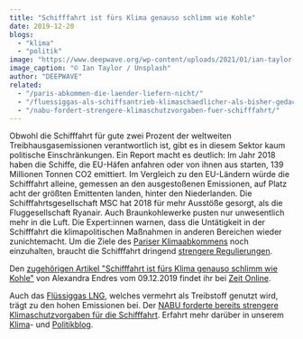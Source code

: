 ```yaml
---
title: "Schifffahrt ist fürs Klima genauso schlimm wie Kohle"
date: 2019-12-20
blogs: 
  - "klima"
  - "politik"
image: "https://www.deepwave.org/wp-content/uploads/2021/01/ian-taylor-jOqJbvo1P9g-unsplash-scaled.jpg"
image_caption: "© Ian Taylor / Unsplash"
author: "DEEPWAVE"
related: 
  - "/paris-abkommen-die-laender-liefern-nicht/"
  - "/fluessiggas-als-schiffsantrieb-klimaschaedlicher-als-bisher-gedacht/"
  - "/nabu-fordert-strengere-klimaschutzvorgaben-fuer-schifffahrt/"
---
```


Obwohl die Schifffahrt für gute zwei Prozent der weltweiten Treibhausgasemissionen verantwortlich ist, gibt es in diesem Sektor kaum politische Einschränkungen. Ein Report macht es deutlich: Im Jahr 2018 haben die Schiffe, die EU-Häfen anfahren oder von ihnen aus starten, 139 Millionen Tonnen CO2 emittiert. Im Vergleich zu den EU-Ländern würde die Schifffahrt alleine, gemessen an den ausgestoßenen Emissionen, auf Platz acht der größten Emittenten landen, hinter den Niederlanden. Die Schifffahrtsgesellschaft MSC hat 2018 für mehr Ausstöße gesorgt, als die Fluggesellschaft Ryanair. Auch Braunkohlewerke pusten nur unwesentlich mehr in die Luft. Die Expert:innen warnen, dass die Untätigkeit in der Schifffahrt die klimapolitischen Maßnahmen in anderen Bereichen wieder zunichtemacht. Um die Ziele des [Pariser Klimaabkommens](https://www.deepwave.org/paris-abkommen-die-laender-liefern-nicht/) noch einzuhalten, braucht die Schifffahrt dringend [strengere Regulierungen](https://www.deepwave.org/die-ozeane/meerespolitik/).

Den [zugehörigen Artikel "Schifffahrt ist fürs Klima genauso schlimm wie Kohle"](https://www.zeit.de/wirtschaft/unternehmen/2019-12/co2-emissionen-schifffahrt-klimawandel-seeverkehr-umweltschutz) von Alexandra Endres vom 09.12.2019 findet ihr bei [Zeit Online](https://www.zeit.de/index).

Auch das [Flüssiggas LNG](https://www.deepwave.org/fluessiggas-als-schiffsantrieb-klimaschaedlicher-als-bisher-gedacht/), welches vermehrt als Treibstoff genutzt wird, trägt zu den hohen Emissionen bei. Der [NABU forderte bereits strengere Klimaschutzvorgaben für die Schifffahrt](https://www.deepwave.org/nabu-fordert-strengere-klimaschutzvorgaben-fuer-schifffahrt/). Erfahrt mehr darüber in unserem [Klima](https://www.deepwave.org/blogs/klima/)\- und [Politikblog](https://www.deepwave.org/blogs/politik/).
